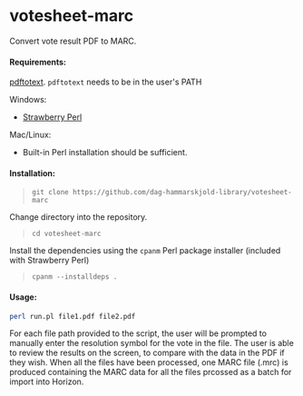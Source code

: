 # votesheet-marc
Convert vote result PDF to MARC.

#### Requirements:
[pdftotext](https://www.xpdfreader.com/pdftotext-man.html). `pdftotext` needs to be in the user's PATH

Windows: 
* [Strawberry Perl](http://strawberryperl.com/)

Mac/Linux: 
* Built-in Perl installation should be sufficient.

#### Installation:
> `git clone https://github.com/dag-hammarskjold-library/votesheet-marc`

Change directory into the repository.
> `cd votesheet-marc`

Install the dependencies using the `cpanm` Perl package installer (included with Strawberry Perl)
> `cpanm --installdeps .`

#### Usage:

```bash
perl run.pl file1.pdf file2.pdf
```

For each file path provided to the script, the user will be prompted to manually enter the resolution symbol for the vote in the file. The user is able to review the results on the screen, to compare with the data in the PDF if they wish. When all the files have been processed, one MARC file (.mrc) is produced containing the MARC data for all the files prcossed as a batch for import into Horizon. 
